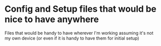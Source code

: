 # Config and Setup files that would be nice to have anywhere

Files that would be handy to have wherever I'm working assuming it's not my own device (or even if it is handy to have them for initial setup)
